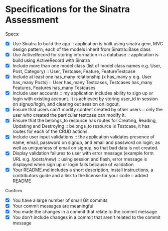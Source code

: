 # Specifications for the Sinatra Assessment

Specs:
- [x] Use Sinatra to build the app :: application is built using sinatra gem, MVC design pattern, each of the models inherit from Sinatra::Base class
- [x] Use ActiveRecord for storing information in a database :: application is build using ActiveRecord with Sinatra
- [x] Include more than one model class (list of model class names e.g. User, Post, Category) :: User, Testcase, Feature, FeatureTestcase
- [x] Include at least one has_many relationship (x has_many y e.g. User has_many Posts) :: User has_many Testcases, Testcases has_many Features, Features has_many Testcases
- [x] Include user accounts :: my application includes ability to sign up or login with existing account. It is achieved by storing user_id in session on signup/login, and clearing out session on logout.
- [x] Ensure that users can't modify content created by other users :: only the user who created the particular testcase can modify it.
- [x] Ensure that the belongs_to resource has routes for Creating, Reading, Updating and Destroying :: belongs_to resource is Testcase, it has routes for each of the CRUD actions.
- [x] Include user input validations :: the application validates presence of name, email, password on signup, and email and password on login, as well as uniqueness of email on signup, so that bad data is not created.
- [x] Display validation failures to user with error message (example form URL e.g. /posts/new) :: using session and flash, error message is displayed when sign up or login fails because of validation
- [x] Your README.md includes a short description, install instructions, a contributors guide and a link to the license for your code :: added README

Confirm
- [x] You have a large number of small Git commits
- [x] Your commit messages are meaningful
- [x] You made the changes in a commit that relate to the commit message
- [x] You don't include changes in a commit that aren't related to the commit message
